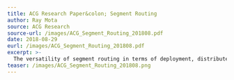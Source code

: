 ```yaml
---
title: ACG Research Paper&colon; Segment Routing
author: Ray Mota
source: ACG Research
source-url: /images/ACG_Segment_Routing_201808.pdf
date: 2018-08-29
eurl: /images/ACG_Segment_Routing_201808.pdf
excerpt: >-
  The versatility of segment routing in terms of deployment, distributed versus centralized, network types, data centers/WANs/access, and use cases makes it a solid option for end-to-end network deployment.
teaser: /images/ACG_Segment_Routing_201808.png
---
```

